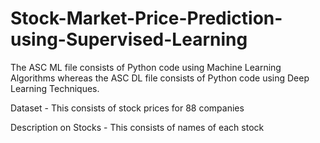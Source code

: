 # Stock-Market-Price-Prediction-using-Supervised-Learning

The ASC ML file consists of Python code using Machine Learning Algorithms whereas the ASC DL file consists of Python code using Deep Learning Techniques.

Dataset - This consists of stock prices for 88 companies

Description on Stocks - This consists of names of each stock 
